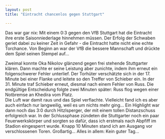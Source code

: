 ```yaml
---
layout: post
title: "Eintracht chancenlos gegen Stuttgart"

---
```


Das war gar nix: Mit einem 0:3 gegen den VfB Stuttgart hat die Eintracht ihre erste Saisonniederlage hinnehmen müssen. Der Erfolg der Schwaben geriet dabei zu keiner Zeit in Gefahr - die Eintracht hatte nicht eine echte Torchance. Von Beginn an war der VfB die bessere Mannschaft und drückte dem Spiel seinen Stempel auf...

Zweimal konnte Oka Nikolov glänzend gegen frei stehende Stuttgarter klären. Dann machte er seine Leistung aber zunichte, indem ihm erneut ein folgenschwerer Fehler unterlief. Der Torhüter verschätzte sich in der 17. Minute bei einer Flanke und leitete so den Treffer von Schieber ein. In der 31. Minute traf Schieber erneut, diesmal nach einem Fehler von Russ. Die endgültige Entscheidung folgte zwei Minuten später: Russ flog wegen einer Notbremse an Khedira vom Platz.  
Die Luft war damit raus und das Spiel verflachte. Vielleicht fand ich es aber auch einfach nur langweilig, weil es um nichts mehr ging... Ein Highlight war dann noch das 3:0 durch Hitzlsperger, der mit einem tollen Distanzschuss erfolgreich war. In der Schlussphase zündeten die Stuttgarter noch ein paar Feuerwerkskörper und sorgten so dafür, dass ich erstmals nach Abpfiff im Stadion eingesperrt wurde. Knapp 10 Minuten stand ich am Ausgang vor verschlossenen Toren. Großartig... Alles in allem: Kein guter Tag...
